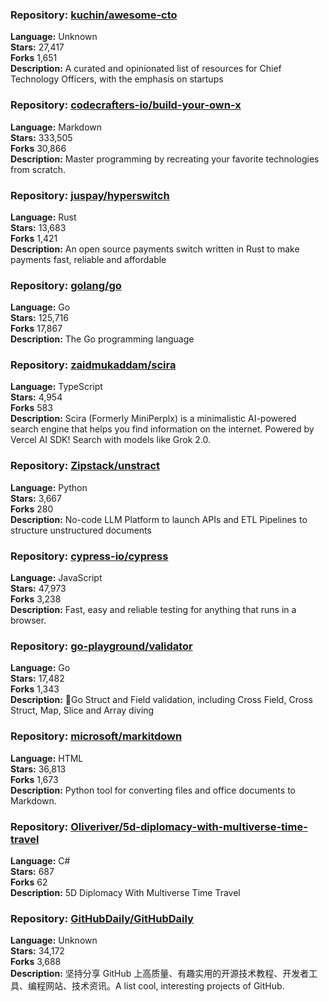 ### **Repository:** [kuchin/awesome-cto](https://github.com/kuchin/awesome-cto)  

**Language:** Unknown  
**Stars:** 27,417  
**Forks** 1,651  
**Description:** A curated and opinionated list of resources for Chief Technology Officers, with the emphasis on startups  

### **Repository:** [codecrafters-io/build-your-own-x](https://github.com/codecrafters-io/build-your-own-x)  

**Language:** Markdown  
**Stars:** 333,505  
**Forks** 30,866  
**Description:** Master programming by recreating your favorite technologies from scratch.  

### **Repository:** [juspay/hyperswitch](https://github.com/juspay/hyperswitch)  

**Language:** Rust  
**Stars:** 13,683  
**Forks** 1,421  
**Description:** An open source payments switch written in Rust to make payments fast, reliable and affordable  

### **Repository:** [golang/go](https://github.com/golang/go)  

**Language:** Go  
**Stars:** 125,716  
**Forks** 17,867  
**Description:** The Go programming language  

### **Repository:** [zaidmukaddam/scira](https://github.com/zaidmukaddam/scira)  

**Language:** TypeScript  
**Stars:** 4,954  
**Forks** 583  
**Description:** Scira (Formerly MiniPerplx) is a minimalistic AI-powered search engine that helps you find information on the internet. Powered by Vercel AI SDK! Search with models like Grok 2.0.  

### **Repository:** [Zipstack/unstract](https://github.com/Zipstack/unstract)  

**Language:** Python  
**Stars:** 3,667  
**Forks** 280  
**Description:** No-code LLM Platform to launch APIs and ETL Pipelines to structure unstructured documents  

### **Repository:** [cypress-io/cypress](https://github.com/cypress-io/cypress)  

**Language:** JavaScript  
**Stars:** 47,973  
**Forks** 3,238  
**Description:** Fast, easy and reliable testing for anything that runs in a browser.  

### **Repository:** [go-playground/validator](https://github.com/go-playground/validator)  

**Language:** Go  
**Stars:** 17,482  
**Forks** 1,343  
**Description:** 💯Go Struct and Field validation, including Cross Field, Cross Struct, Map, Slice and Array diving  

### **Repository:** [microsoft/markitdown](https://github.com/microsoft/markitdown)  

**Language:** HTML  
**Stars:** 36,813  
**Forks** 1,673  
**Description:** Python tool for converting files and office documents to Markdown.  

### **Repository:** [Oliveriver/5d-diplomacy-with-multiverse-time-travel](https://github.com/Oliveriver/5d-diplomacy-with-multiverse-time-travel)  

**Language:** C#  
**Stars:** 687  
**Forks** 62  
**Description:** 5D Diplomacy With Multiverse Time Travel  

### **Repository:** [GitHubDaily/GitHubDaily](https://github.com/GitHubDaily/GitHubDaily)  

**Language:** Unknown  
**Stars:** 34,172  
**Forks** 3,688  
**Description:** 坚持分享 GitHub 上高质量、有趣实用的开源技术教程、开发者工具、编程网站、技术资讯。A list cool, interesting projects of GitHub.  

